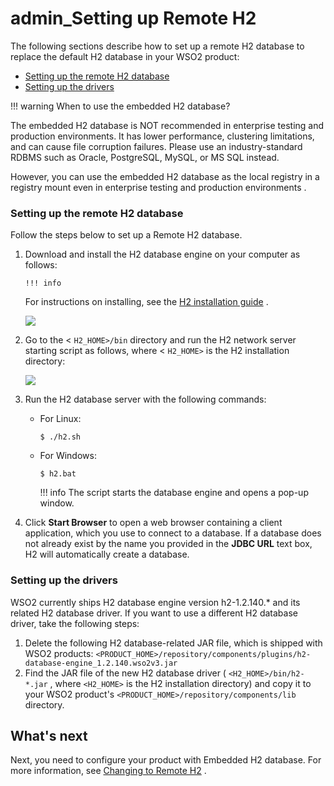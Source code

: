 # admin\_Setting up Remote H2

The following sections describe how to set up a remote H2 database to replace the default H2 database in your WSO2 product:

-   [Setting up the remote H2 database](#admin_SettingupRemoteH2-SettinguptheremoteH2database)
-   [Setting up the drivers](#admin_SettingupRemoteH2-Settingupthedrivers)

!!! warning
When to use the embedded H2 database?

The embedded H2 database is NOT recommended in enterprise testing and production environments. It has lower performance, clustering limitations, and can cause file corruption failures. Please use an industry-standard RDBMS such as Oracle, PostgreSQL, MySQL, or MS SQL instead.

However, you can use the embedded H2 database as the local registry in a registry mount even in enterprise testing and production environments .


### Setting up the remote H2 database

Follow the steps below to set up a Remote H2 database.

1.  Download and install the H2 database engine on your computer as follows:

        !!! info
    For instructions on installing, see the [H2 installation guide](http://www.h2database.com/html/quickstart.html) .


    ![](/assets/attachments/126562364/126562369.png)

2.  Go to the &lt; `H2_HOME>/bin` directory and run the H2 network server starting script as follows, where &lt; `H2_HOME>` is the H2 installation directory:

    ![](/assets/attachments/126562364/126562368.png)

3.  Run the H2 database server with the following commands:

    -   For Linux:

            $ ./h2.sh

    <!-- -->

    -   For Windows:

            $ h2.bat

        !!! info
    The script starts the database engine and opens a pop-up window.


4.  Click **Start Browser** to open a web browser containing a client application, which you use to connect to a database. If a database does not already exist by the name you provided in the **JDBC URL** text box, H2 will automatically create a database.

### Setting up the drivers

WSO2 currently ships H2 database engine version h2-1.2.140.\* and its related H2 database driver. If you want to use a different H2 database driver, take the following steps:

1.  Delete the following H2 database-related JAR file, which is shipped with WSO2 products:
`<PRODUCT_HOME>/repository/components/plugins/h2-database-engine_1.2.140.wso2v3.jar`
2.  Find the JAR file of the new H2 database driver ( `<H2_HOME>/bin/h2-*.jar` , where `<H2_HOME>` is the H2 installation directory) and copy it to your WSO2 product's `<PRODUCT_HOME>/repository/components/lib` directory.

## What's next

Next, you need to configure your product with Embedded H2 database. For more information, see [Changing to Remote H2](https://docs.wso2.com/display/ADMIN44x/Changing+to+Remote+H2) .
